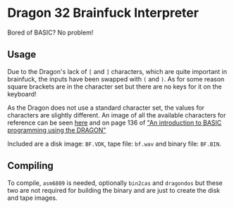 # Dragon 32 Brainfuck Interpreter

Bored of BASIC? No problem!

## Usage

Due to the Dragon's lack of `[` and `]` characters, which are quite important in brainfuck, the inputs have been swapped with `(` and `)`.
As for some reason square brackets are in the character set but there are no keys for it on the keyboard!

As the Dragon does not use a standard character set, the values for characters are slightly different. An image of all the available characters for reference can be seen [here](https://www.chibiakumas.com/6809/res/DragonChars.png) and on page 136 of ["An introduction to BASIC programming using the DRAGON"](www.dragondata.co.uk/Publications/BASIC-MAN/DRAGON_32_BASIC_MANUAL_rel-v2.pdf)

Included are a disk image: `BF.VDK`, tape file: `bf.wav` and binary file: `BF.BIN`.

## Compiling

To compile, `asm6809` is needed, optionally `bin2cas` and `dragondos` but these two are not required for building the binary and are just to create the disk and tape images.
